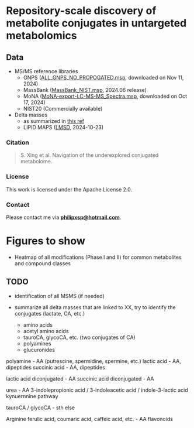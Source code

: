 # Repository-scale discovery of metabolite conjugates in untargeted metabolomics





## Data
- MS/MS reference libraries
  - GNPS ([ALL_GNPS_NO_PROPOGATED.msp](https://external.gnps2.org/gnpslibrary), downloaded on Nov 11, 2024)
  - MassBank ([MassBank_NIST.msp](https://github.com/MassBank/MassBank-data/releases/tag/2024.06), 2024.06 release)
  - MoNA ([MoNA-export-LC-MS-MS_Spectra.msp](https://mona.fiehnlab.ucdavis.edu/downloads), downloaded on Oct 17, 2024)
  - NIST20 (Commercially available)
- Delta masses
  - as summarized in [this ref](https://www.biorxiv.org/content/10.1101/2024.10.07.617109v2)
  - LIPID MAPS ([LMSD](https://www.lipidmaps.org/databases/lmsd/download), 2024-10-23)
    
###  Citation
> S. Xing et al. Navigation of the underexplored conjugated metabolome.


### License
This work is licensed under the Apache License 2.0.

### Contact
Please contact me via **philipxsp@hotmail.com**.


# Figures to show
- Heatmap of all modifications (Phase I and II) for common metabolites and compound classes


## TODO
- identification of all MSMS (if needed)

- summarize all delta masses that are linked to XX, try to identify the conjugates (lactate, CA, etc.)
  - amino acids
  - acetyl amino acids
  - tauroCA, glycoCA, etc. (two conjugates of CA)
  - polyamines
  - glucuronides



polyamine - AA  (putrescine, spermidine, spermine, etc.)
lactic acid - AA, dipeptides
succinic acid - AA, dipeptides

lactic acid diconjugated - AA
succinic acid diconjugated - AA

urea - AA
3-indolepropionic acid / 3-indoleacetic acid / indole-3-lactic acid
kynuernnine pathway


tauroCA / glycoCA - sth else

Arginine
ferulic acid, coumaric acid, caffeic acid, etc. - AA
flavonoids
